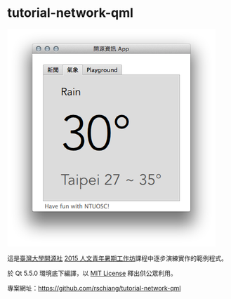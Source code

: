 tutorial-network-qml
========================

![螢幕截圖](screenshot.png)

這是[臺灣大學開源社](https://ntuosc.org) [2015 人文青年暑期工作坊](ntuosc.kktix.cc/events/humanities-workshop)課程中逐步演練實作的範例程式。

於 Qt 5.5.0 環境底下編譯，以 [MIT License](LICENSE.md) 釋出供公眾利用。

專案網址：https://github.com/rschiang/tutorial-network-qml

